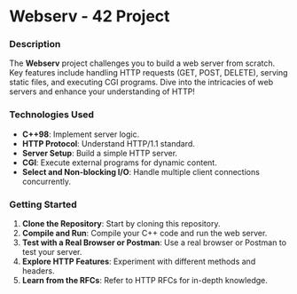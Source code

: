# Webserv - 42 Project

### Description

The **Webserv** project challenges you to build a web server from scratch. Key features include handling HTTP requests (GET, POST, DELETE), serving static files, and executing CGI programs. Dive into the intricacies of web servers and enhance your understanding of HTTP!

### Technologies Used

- **C++98**: Implement server logic.
- **HTTP Protocol**: Understand HTTP/1.1 standard.
- **Server Setup**: Build a simple HTTP server.
- **CGI**: Execute external programs for dynamic content.
- **Select and Non-blocking I/O**: Handle multiple client connections concurrently.

### Getting Started

1. **Clone the Repository**: Start by cloning this repository.
2. **Compile and Run**: Compile your C++ code and run the web server.
3. **Test with a Real Browser or Postman**: Use a real browser or Postman to test your server.
4. **Explore HTTP Features**: Experiment with different methods and headers.
5. **Learn from the RFCs**: Refer to HTTP RFCs for in-depth knowledge.

